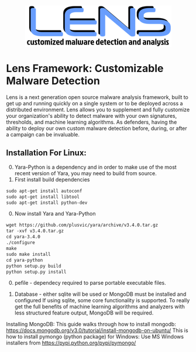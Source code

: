 
<div style="text-align:center"><img src ="https://github.com/egaus/lens/blob/master/img/lens_logo.PNG" /></div>

Lens Framework: Customizable Malware Detection
==============================================
Lens is a next generation open source malware analysis framework, built to get up and running quickly on a single system or to be deployed across a distributed environment.  Lens allows you to supplement and fully customize your organization's ability to detect malware with your own signatures, thresholds, and machine learning algorithms.  As defenders, having the ability to deploy our own custom malware detection before, during, or after a campaign can be invaluable.

Installation For Linux:
-----------------------
0. Yara-Python is a dependency and in order to make use of the most recent version of Yara, you may need to build from source.
0. First install build dependencies
```
sudo apt-get install autoconf
sudo apt-get install libtool
sudo apt-get install python-dev
```

0. Now install Yara and Yara-Python
```
wget https://github.com/plusvic/yara/archive/v3.4.0.tar.gz
tar -xvf v3.4.0.tar.gz
cd yara-3.4.0
./configure
make
sudo make install
cd yara-python
python setup.py build
python setup.py install
```

0. pefile - dependecy required to parse portable executable files.

0. Database - either sqlite will be used or MongoDB must be installed and configured
If using sqlite, some core functionality is supported.  To really get the full benefits of machine learning algorithms and analyzers with less structured feature output, MongoDB will be required.

Installing MongoDB:
This guide walks through how to install mongodb:
https://docs.mongodb.org/v3.0/tutorial/install-mongodb-on-ubuntu/
This is how to install pymongo (python package) for Windows:
Use MS Windows installers from https://pypi.python.org/pypi/pymongo/


